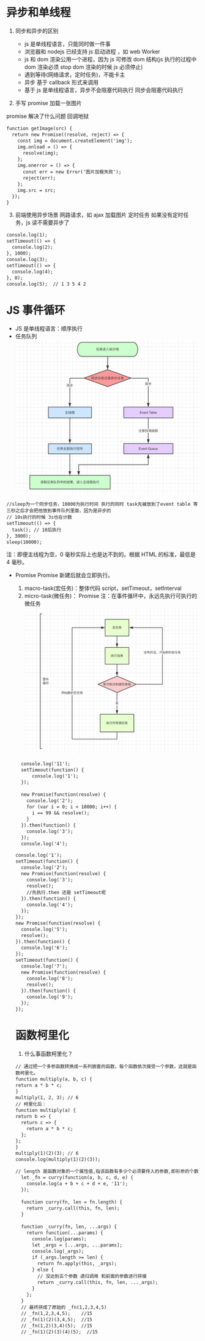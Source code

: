 # 异步和单线程

1. 同步和异步的区别

   - js 是单线程语言，只能同时做一件事
   - 浏览器和 nodejs 已经支持 js 启动进程 ，如 web Worker
   - js 和 dom 渲染公用一个进程，因为 js 可修改 dom 结构(js 执行的过程中 dom 渲染必须 stop dom 渲染的时候 js 必须停止)
   - 遇到等待(网络请求，定时任务)，不能卡主
   - 异步 基于 callback 形式来调用
   - 基于 js 是单线程语言，异步不会阻塞代码执行 同步会阻塞代码执行

2. 手写 promise 加载一张图片

promise 解决了什么问题 回调地狱

```
function getImage(src) {
  return new Promise((resolve, reject) => {
    const img = document.createElement('img');
    img.onload = () => {
      resolve(img);
    };
    img.onerror = () => {
      const err = new Error('图片加载失败');
      reject(err);
    };
    img.src = src;
  });
}
```

3. 前端使用异步场景
   网路请求，如 ajax 加载图片
   定时任务 如果没有定时任务，js 读不需要异步了

```
console.log(1);
setTimeout(() => {
  console.log(2);
}, 1000);
console.log(3);
setTimeout(() => {
  console.log(4);
}, 0);
console.log(5);  // 1 3 5 4 2
```

# JS 事件循环

- JS 是单线程语言：顺序执行
- 任务队列
  ![](../static/img/js-event.jpg)

```
//sleep为一个同步任务，10000为执行时间 执行的同时 task先被放到了event table 等三秒之后才会把他放到事件队列里面，因为是异步的
// 10s执行的时候 3s也在计数
setTimeout(() => {
  task(); // 10后执行
}, 3000);
sleep(10000);
```

注：即便主线程为空，0 毫秒实际上也是达不到的。根据 HTML 的标准，最低是 4 毫秒。

- Promise
  Promise 新建后就会立即执行。
  1. macro-task(宏任务)：整体代码 script，setTimeout，setInterval
  2. micro-task(微任务)： Promise
  注：在事件循环中，永远先执行可执行的微任务
  ![](../static/img/js-event2.jpg)

  ```
    console.log('11');
    setTimeout(function() {
        console.log('1');
    });

    new Promise(function(resolve) {
      console.log('2');
      for (var i = 0; i < 10000; i++) {
        i == 99 && resolve();
      }
    }).then(function() {
      console.log('3');
    });
    console.log('4');
  ```

  ```
  console.log('1');
  setTimeout(function() {
    console.log('2');
    new Promise(function(resolve) {
      console.log('3');
      resolve();
      //先执行.then 还是 setTimeout呢
    }).then(function() {
      console.log('4');
    });
  });
  new Promise(function(resolve) {
    console.log('5');
    resolve();
  }).then(function() {
    console.log('6');
  });
  setTimeout(function() {
    console.log('7');
    new Promise(function(resolve) {
      console.log('8');
      resolve();
    }).then(function() {
      console.log('9');
    });
  });

  ```

  # 函数柯里化

  1. 什么事函数柯里化？

  ```
  // 通过把一个多参函数转换成一系列嵌套的函数，每个函数依次接受一个参数，这就是函数柯里化。
  function multiply(a, b, c) {
  return a * b * c;
  }
  multiply(1, 2, 3); // 6
  // 柯里化后：
  function multiply(a) {
  return b => {
    return c => {
      return a * b * c;
    };
  };
  }
  multiply(1)(2)(3); // 6
  console.log(multiply(1)(2)(3));

  ```

  ```
  // length 是函数对象的一个属性值,指该函数有多少个必须要传入的参数,即形参的个数
    let _fn = curry(function(a, b, c, d, e) {
      console.log(a + b + c + d + e, '11');
    });

    function curry(fn, len = fn.length) {
      return _curry.call(this, fn, len);
    }

    function _curry(fn, len, ...args) {
      return function(...params) {
        console.log(params);
        let _args = [...args, ...params];
        console.log(_args);
        if (_args.length >= len) {
          return fn.apply(this, _args);
        } else {
          // 没达到五个参数 递归调用 和前面的参数进行拼接
          return _curry.call(this, fn, len, ..._args);
        }
      };
    }
    // 最终拼成了原始的 _fn(1,2,3,4,5)
    // _fn(1,2,3,4,5);    //15
    // _fn(1)(2)(3,4,5);  //15
    // _fn(1,2)(3,4)(5);  //15
    // _fn(1)(2)(3)(4)(5);  //15

  ```
